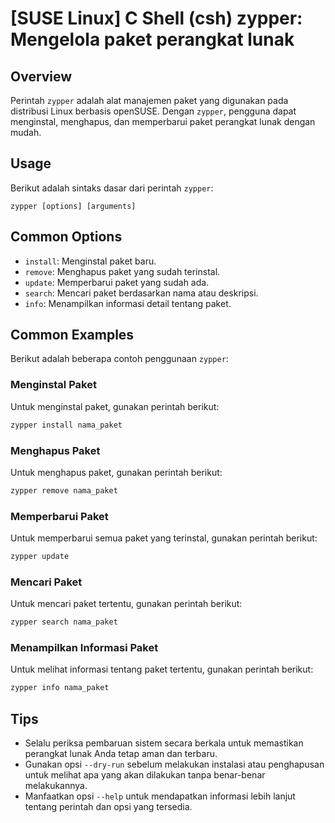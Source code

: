 # [SUSE Linux] C Shell (csh) zypper: Mengelola paket perangkat lunak

## Overview
Perintah `zypper` adalah alat manajemen paket yang digunakan pada distribusi Linux berbasis openSUSE. Dengan `zypper`, pengguna dapat menginstal, menghapus, dan memperbarui paket perangkat lunak dengan mudah.

## Usage
Berikut adalah sintaks dasar dari perintah `zypper`:

```
zypper [options] [arguments]
```

## Common Options
- `install`: Menginstal paket baru.
- `remove`: Menghapus paket yang sudah terinstal.
- `update`: Memperbarui paket yang sudah ada.
- `search`: Mencari paket berdasarkan nama atau deskripsi.
- `info`: Menampilkan informasi detail tentang paket.

## Common Examples
Berikut adalah beberapa contoh penggunaan `zypper`:

### Menginstal Paket
Untuk menginstal paket, gunakan perintah berikut:
```bash
zypper install nama_paket
```

### Menghapus Paket
Untuk menghapus paket, gunakan perintah berikut:
```bash
zypper remove nama_paket
```

### Memperbarui Paket
Untuk memperbarui semua paket yang terinstal, gunakan perintah berikut:
```bash
zypper update
```

### Mencari Paket
Untuk mencari paket tertentu, gunakan perintah berikut:
```bash
zypper search nama_paket
```

### Menampilkan Informasi Paket
Untuk melihat informasi tentang paket tertentu, gunakan perintah berikut:
```bash
zypper info nama_paket
```

## Tips
- Selalu periksa pembaruan sistem secara berkala untuk memastikan perangkat lunak Anda tetap aman dan terbaru.
- Gunakan opsi `--dry-run` sebelum melakukan instalasi atau penghapusan untuk melihat apa yang akan dilakukan tanpa benar-benar melakukannya.
- Manfaatkan opsi `--help` untuk mendapatkan informasi lebih lanjut tentang perintah dan opsi yang tersedia.